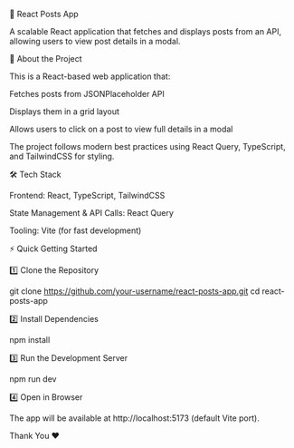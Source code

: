 📌 React Posts App

A scalable React application that fetches and displays posts from an API, allowing users to view post details in a modal.

📌 About the Project

This is a React-based web application that:

Fetches posts from JSONPlaceholder API

Displays them in a grid layout

Allows users to click on a post to view full details in a modal

The project follows modern best practices using React Query, TypeScript, and TailwindCSS for styling.

🛠️ Tech Stack

Frontend: React, TypeScript, TailwindCSS

State Management & API Calls: React Query

Tooling: Vite (for fast development)

⚡ Quick Getting Started

1️⃣ Clone the Repository

git clone https://github.com/your-username/react-posts-app.git
cd react-posts-app

2️⃣ Install Dependencies

npm install

3️⃣ Run the Development Server

npm run dev

4️⃣ Open in Browser

The app will be available at http://localhost:5173 (default Vite port).

Thank You ❤️